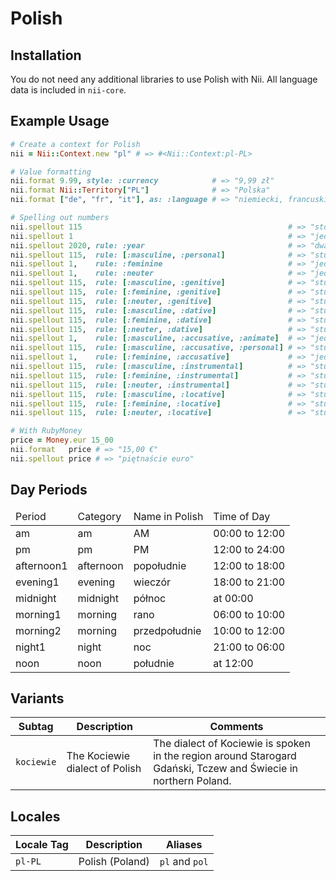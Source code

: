 <!-- This file has been generated. Source: languages/_template.md.erb -->

# Polish

## Installation

You do not need any additional libraries to use Polish with Nii.
All language data is included in `nii-core`.

## Example Usage

``` ruby
# Create a context for Polish
nii = Nii::Context.new "pl" # => #<Nii::Context:pl-PL>

# Value formatting
nii.format 9.99, style: :currency            # => "9,99 zł"
nii.format Nii::Territory["PL"]              # => "Polska"
nii.format ["de", "fr", "it"], as: :language # => "niemiecki, francuski i włoski"

# Spelling out numbers
nii.spellout 115                                              # => "sto piętnaście"
nii.spellout 1                                                # => "jeden"
nii.spellout 2020, rule: :year                                # => "dwa  dwadzieścia"
nii.spellout 115,  rule: [:masculine, :personal]              # => "stu piętnastu"
nii.spellout 1,    rule: :feminine                            # => "jedna"
nii.spellout 1,    rule: :neuter                              # => "jedno"
nii.spellout 115,  rule: [:masculine, :genitive]              # => "stu piętnastu"
nii.spellout 115,  rule: [:feminine, :genitive]               # => "stu piętnastu"
nii.spellout 115,  rule: [:neuter, :genitive]                 # => "stu piętnastu"
nii.spellout 115,  rule: [:masculine, :dative]                # => "stu piętnastu"
nii.spellout 115,  rule: [:feminine, :dative]                 # => "stu piętnastu"
nii.spellout 115,  rule: [:neuter, :dative]                   # => "stu piętnastu"
nii.spellout 1,    rule: [:masculine, :accusative, :animate]  # => "jednego"
nii.spellout 115,  rule: [:masculine, :accusative, :personal] # => "stu piętnastu"
nii.spellout 1,    rule: [:feminine, :accusative]             # => "jedną"
nii.spellout 115,  rule: [:masculine, :instrumental]          # => "stu piętnastoma"
nii.spellout 115,  rule: [:feminine, :instrumental]           # => "stu piętnastoma"
nii.spellout 115,  rule: [:neuter, :instrumental]             # => "stu piętnastoma"
nii.spellout 115,  rule: [:masculine, :locative]              # => "stu piętnastu"
nii.spellout 115,  rule: [:feminine, :locative]               # => "stu piętnastu"
nii.spellout 115,  rule: [:neuter, :locative]                 # => "stu piętnastu"

# With RubyMoney
price = Money.eur 15_00
nii.format   price # => "15,00 €"
nii.spellout price # => "piętnaście euro"
```

## Day Periods


<table>
  <thead>
    <tr>
      <td>Period</td>
      <td>Category</td>
      <td>Name in Polish</td>
      <td>Time of Day</td>
    </tr>
  </thead>
  <tbody>
    <tr>
      <td>am</td>
      <td>am</td>
      <td>AM</td>
      <td>00:00 to 12:00</td>
    </tr>
    <tr>
      <td>pm</td>
      <td>pm</td>
      <td>PM</td>
      <td>12:00 to 24:00</td>
    </tr>
    <tr>
      <td>afternoon1</td>
      <td>afternoon</td>
      <td>popołudnie</td>
      <td>12:00 to 18:00</td>
    </tr>
    <tr>
      <td>evening1</td>
      <td>evening</td>
      <td>wieczór</td>
      <td>18:00 to 21:00</td>
    </tr>
    <tr>
      <td>midnight</td>
      <td>midnight</td>
      <td>północ</td>
      <td>at 00:00</td>
    </tr>
    <tr>
      <td>morning1</td>
      <td>morning</td>
      <td>rano</td>
      <td>06:00 to 10:00</td>
    </tr>
    <tr>
      <td>morning2</td>
      <td>morning</td>
      <td>przedpołudnie</td>
      <td>10:00 to 12:00</td>
    </tr>
    <tr>
      <td>night1</td>
      <td>night</td>
      <td>noc</td>
      <td>21:00 to 06:00</td>
    </tr>
    <tr>
      <td>noon</td>
      <td>noon</td>
      <td>południe</td>
      <td>at 12:00</td>
    </tr>
  </tbody>
</table>


## Variants

<table>
  <thead>
    <tr>
      <th>Subtag</th>
      <th>Description</th>
      <th>Comments</th>
    </tr>
  </thead>
  <tbody>
    <tr>
      <td><code>kociewie</code></td>
      <td>The Kociewie dialect of Polish</td>
      <td>The dialect of Kociewie is spoken in the region around Starogard Gdański, Tczew and Świecie in northern Poland.</td>
    </tr>
  </tbody>
</table>

## Locales

<table>
  <thead>
    <tr>
      <th>Locale Tag</th>
      <th>Description</th>
      <th>Aliases</th>
    </tr>
  </thead>
  <tbody>
    <tr>
      <td><code>pl-PL</code></td>
      <td>Polish (Poland)</td>
      <td><code>pl</code> and <code>pol</code></td>
    </tr>
  </tbody>
</table>

